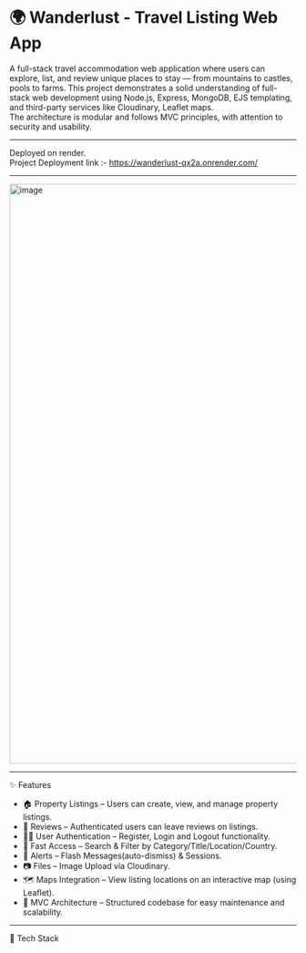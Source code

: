 # 🌍 Wanderlust - Travel Listing Web App
A full-stack travel accommodation web application where users can explore, list, and review unique places to stay — from mountains to castles, pools to farms.
This project demonstrates a solid understanding of full-stack web development using Node.js, Express, MongoDB, EJS templating, and third-party services like Cloudinary, Leaflet maps.   
The architecture is modular and follows MVC principles, with attention to security and usability.
<hr>

Deployed on render.<br>
Project Deployment link :- https://wanderlust-qx2a.onrender.com/
<hr>
<img width="1919" height="1017" alt="image" src="https://github.com/user-attachments/assets/338fe96a-fb5c-438f-9d50-8b2d7c801f5f" />
<hr>
✨ Features<br>
<ul>
  <li>🏠 Property Listings – Users can create, view, and manage property listings.</li>
  <li>📝 Reviews – Authenticated users can leave reviews on listings.</li>
  <li>🧑‍💻 User Authentication – Register, Login and Logout functionality.</li>
  <li>🔎 Fast Access – Search & Filter by Category/Title/Location/Country.</li>
  <li>🔐 Alerts – Flash Messages(auto-dismiss) & Sessions.</li>
  <li>📷 Files – Image Upload via Cloudinary.</li>
  <li>🗺️ Maps Integration – View listing locations on an interactive map (using Leaflet).</li>
  <li>🧭 MVC Architecture – Structured codebase for easy maintenance and scalability.</li>
</ul>
<hr>

🧱 Tech Stack


